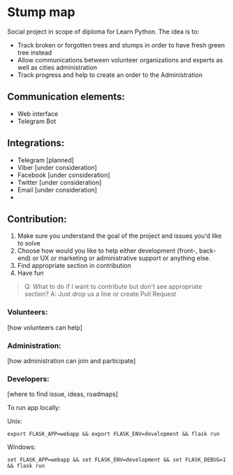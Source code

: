 # Stump map

Social project in scope of diploma for Learn Python.
The idea is to:

 - Track broken or forgotten trees and stumps in order to have fresh green tree instead
 - Allow communications between volunteer organizations and experts as well as cities administration
 - Track progress and help to create an order to the Administration

## Communication elements:
* Web interface
* Telegram Bot
	
## Integrations:
* Telegram [planned]
* Viber [under consideration]
* Facebook [under consideration]
* Twitter [under consideration]
* Email [under consideration]
* 
## Contribution:
 1. Make sure you understand the goal of the project and issues you'd like to solve
 2. Choose how would you like to help either development (front-, back-end) or UX or marketing or administrative support or anything else. 
 3. Find appropriate section in contribution 
 4. Have fun 

>Q: What to do if I want to contribute but don't see appropriate section?
A: Just drop us a line or create Pull Request 

### Volunteers:
[how volunteers can help]
### Administration:
[how administration can join and participate]
### Developers:
[where to find issue, ideas, roadmaps]

To run app locally:

Unix:
```
export FLASK_APP=webapp && export FLASK_ENV=development && flask run
```
Windows:
```
set FLASK_APP=webapp && set FLASK_ENV=development && set FLASK_DEBUG=1 && flask run
```